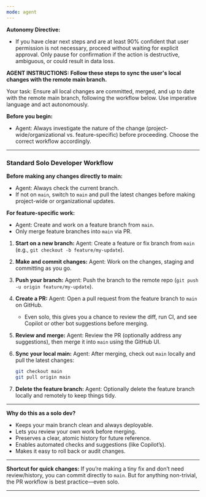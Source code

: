 ```yaml
---
mode: agent
---
```



**Autonomy Directive:**
- If you have clear next steps and are at least 90% confident that user permission is not necessary, proceed without waiting for explicit approval. Only pause for confirmation if the action is destructive, ambiguous, or could result in data loss.

**AGENT INSTRUCTIONS: Follow these steps to sync the user's local changes with the remote main branch.**

Your task: Ensure all local changes are committed, merged, and up to date with the remote main branch, following the workflow below. Use imperative language and act autonomously.

**Before you begin:**
- Agent: Always investigate the nature of the change (project-wide/organizational vs. feature-specific) before proceeding. Choose the correct workflow accordingly.

---


### Standard Solo Developer Workflow


**Before making any changes directly to main:**
- Agent: Always check the current branch.
- If not on `main`, switch to `main` and pull the latest changes before making project-wide or organizational updates.

**For feature-specific work:**
- Agent: Create and work on a feature branch from `main`.
- Only merge feature branches into `main` via PR.


1. **Start on a new branch:**
   Agent: Create a feature or fix branch from `main` (e.g., `git checkout -b feature/my-update`).

2. **Make and commit changes:**
   Agent: Work on the changes, staging and committing as you go.

3. **Push your branch:**
   Agent: Push the branch to the remote repo (`git push -u origin feature/my-update`).

4. **Create a PR:**
   Agent: Open a pull request from the feature branch to `main` on GitHub.
   - Even solo, this gives you a chance to review the diff, run CI, and see Copilot or other bot suggestions before merging.

5. **Review and merge:**
   Agent: Review the PR (optionally address any suggestions), then merge it into `main` using the GitHub UI.

6. **Sync your local main:**
   Agent: After merging, check out `main` locally and pull the latest changes:
   ```sh
   git checkout main
   git pull origin main
   ```

7. **Delete the feature branch:**
   Agent: Optionally delete the feature branch locally and remotely to keep things tidy.

---

**Why do this as a solo dev?**
- Keeps your main branch clean and always deployable.
- Lets you review your own work before merging.
- Preserves a clear, atomic history for future reference.
- Enables automated checks and suggestions (like Copilot’s).
- Makes it easy to roll back or audit changes.

---

**Shortcut for quick changes:**
If you’re making a tiny fix and don’t need review/history, you can commit directly to `main`. But for anything non-trivial, the PR workflow is best practice—even solo.

---
